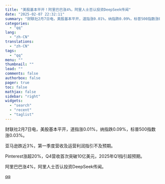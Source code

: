 ```yaml
---
title: "美股基本平开！阿里巴巴涨4%，阿里人士否认投资DeepSeek传闻"
date: "2025-02-07 22:32:11"
summary: "财联社2月7日电，美股基本平开，道指涨0.01%，纳指跌0.09%，标普500指数涨0.03%。亚马..."
categories:
  - "qq"
lang:
  - "zh-CN"
translations:
  - "zh-CN"
tags:
  - "qq"
menu: ""
thumbnail: ""
lead: ""
comments: false
authorbox: false
pager: true
toc: false
mathjax: false
sidebar: "right"
widgets:
  - "search"
  - "recent"
  - "taglist"
---
```


财联社2月7日电，美股基本平开，道指涨0.01%，纳指跌0.09%，标普500指数涨0.03%。

亚马逊跌近3%，第一季度营收及运营利润指引不及预期。

Pinterest涨超20%，Q4营收首次突破10亿美元，2025年Q1指引超预期。

阿里巴巴涨4%，阿里人士否认投资DeepSeek传闻。

[qq](https://new.qq.com/rain/a/20250207A0971200)
